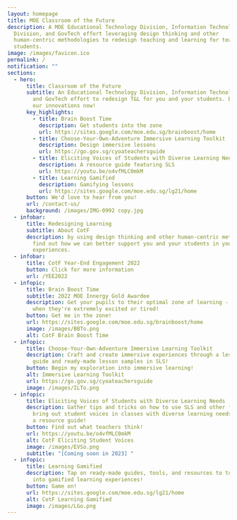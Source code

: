 ```yaml
---
layout: homepage
title: MOE Classroom of the Future
description: A MOE Educational Technology Division, Information Technology
  Division, and GovTech effort leveraging design thinking and other
  human-centric methodologies to redesign teaching and learning for teachers and
  students.
image: /images/favicon.ico
permalink: /
notification: ""
sections:
  - hero:
      title: Classroom of the Future
      subtitle: An Educational Technology Division, Information Technology Division,
        and GovTech effort to redesign T&L for you and your students. Explore
        our innovations now!
      key_highlights:
        - title: Brain Boost Time
          description: Get students into the zone
          url: https://sites.google.com/moe.edu.sg/brainboost/home
        - title: Choose-Your-Own-Adventure Immersive Learning Toolkit
          description: Design immersive lessons
          url: https://go.gov.sg/cyoateachersguide
        - title: Eliciting Voices of Students with Diverse Learning Needs
          description: A resource guide featuring SLS
          url: https://youtu.be/o4vfMLC0mkM
        - title: Learning Gamified
          description: Gamifying lessons
          url: https://sites.google.com/moe.edu.sg/lg21/home
      button: We'd love to hear from you!
      url: /contact-us/
      background: /images/IMG-0992 copy.jpg
  - infobar:
      title: Redesigning Learning
      subtitle: About CotF
      description: by using design thinking and other human-centric methodologies to
        find out how we can better support you and your students in your T&L
        experiences.
  - infobar:
      title: CotF Year-End Engagement 2022
      button: Click for more information
      url: /YEE2022
  - infopic:
      title: Brain Boost Time
      subtitle: 2022 MOE Innergy Gold Awardee
      description: Get your pupils to their optimal zone of learning -  especially
        when they're extremely excited or tired!
      button: Get me in the zone!
      url: https://sites.google.com/moe.edu.sg/brainboost/home
      image: /images/BBTo.png
      alt: CotF Brain Boost Time
  - infopic:
      title: Choose-Your-Own-Adventure Immersive Learning Toolkit
      description: Craft and create immersive experiences through a lesson design
        guide and ready-made lesson samples in SLS!
      button: Begin my exploration into immersive learning!
      alt: Immersive Learning Toolkit
      url: https://go.gov.sg/cyoateachersguide
      image: /images/ILTo.png
  - infopic:
      title: Eliciting Voices of Students with Diverse Learning Needs
      description: Gather tips and tricks on how to use SLS and other features to
        bring out student voices in classes with diverse learning needs through
        a resource guide!
      button: Find out what teachers think!
      url: https://youtu.be/o4vfMLC0mkM
      alt: CotF Eliciting Student Voices
      image: /images/EVSo.png
      subtitle: "[Coming soon in 2023] "
  - infopic:
      title: Learning Gamified
      description: Tap on ready-made guides, tools, and resources to turn your lessons
        into gamified learning experiences!
      button: Game on!
      url: https://sites.google.com/moe.edu.sg/lg21/home
      alt: CotF Learning Gamified
      image: /images/LGo.png
---
```


